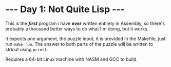 # --- Day 1: Not Quite Lisp ---
This is the **_first_** program i have **_ever_** written entirely in Assembly,
so there's probably a thousand better ways to do what I'm doing, but it works.

It expects _one_ argument, the puzzle input, it is provided in the Makefile,
just run `make run`. The answer to both parts of the puzzle will be written to
stdout using `printf`.

Requires a 64-bit Linux machine with NASM and GCC to build.